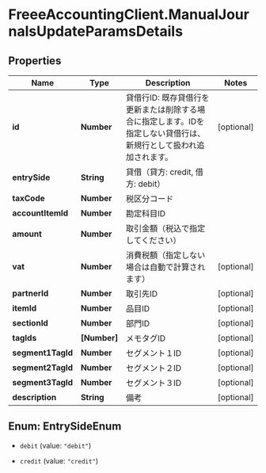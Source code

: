 # FreeeAccountingClient.ManualJournalsUpdateParamsDetails

## Properties
Name | Type | Description | Notes
------------ | ------------- | ------------- | -------------
**id** | **Number** | 貸借行ID: 既存貸借行を更新または削除する場合に指定します。IDを指定しない貸借行は、新規行として扱われ追加されます。 | [optional] 
**entrySide** | **String** | 貸借（貸方: credit, 借方: debit） | 
**taxCode** | **Number** | 税区分コード | 
**accountItemId** | **Number** | 勘定科目ID | 
**amount** | **Number** | 取引金額（税込で指定してください） | 
**vat** | **Number** | 消費税額（指定しない場合は自動で計算されます） | [optional] 
**partnerId** | **Number** | 取引先ID | [optional] 
**itemId** | **Number** | 品目ID | [optional] 
**sectionId** | **Number** | 部門ID | [optional] 
**tagIds** | **[Number]** | メモタグID | [optional] 
**segment1TagId** | **Number** | セグメント１ID | [optional] 
**segment2TagId** | **Number** | セグメント２ID | [optional] 
**segment3TagId** | **Number** | セグメント３ID | [optional] 
**description** | **String** | 備考 | [optional] 


<a name="EntrySideEnum"></a>
## Enum: EntrySideEnum


* `debit` (value: `"debit"`)

* `credit` (value: `"credit"`)




